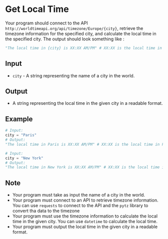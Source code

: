 # Get Local Time

Your program should connect to the API `http://worldtimeapi.org/api/timezone/Europe/{city}`, retrieve the timezone information for the specified city, and calculate the local time in the specified city. The output should look something like :

```python
"The local time in {city} is XX:XX AM/PM" # XX:XX is the local time in Paris, AM/PM needs to be specified
```

## Input

- `city` - A string representing the name of a city in the world.

## Output

- A string representing the local time in the given city in a readable format.

## Example

```python
# Input:
city = "Paris"
# Output:
"The local time in Paris is XX:XX AM/PM" # XX:XX is the local time in Paris, AM/PM needs to be specified
```

```python
# Input:
city = "New York"
# Output:
"The local time in New York is XX:XX AM/PM" # XX:XX is the local time in New York, AM/PM needs to be specified
```

## Note

- Your program must take as input the name of a city in the world.
- Your program must connect to an API to retrieve timezone information. You can use `requests` to connect to the API and the `pytz` library to convert tha data to the timezone
- Your program must use the timezone information to calculate the local time in the given city. You can use `datetime` to calculate the local time.
- Your program must output the local time in the given city in a readable format.
